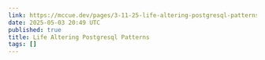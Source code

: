 ```yaml
---
link: https://mccue.dev/pages/3-11-25-life-altering-postgresql-patterns?ref=labnotes.org
date: 2025-05-03 20:49 UTC
published: true
title: Life Altering Postgresql Patterns
tags: []
---
```



